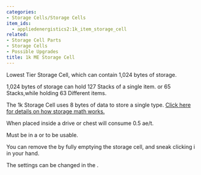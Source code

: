 ```yaml
---
categories:
- Storage Cells/Storage Cells
item_ids:
  - appliedenergistics2:1k_item_storage_cell
related:
- Storage Cell Parts
- Storage Cells
- Possible Upgrades
title: 1k ME Storage Cell
---
```


Lowest Tier Storage Cell, which can contain 1,024 bytes of storage.



1,024 bytes of storage can hold 127 Stacks of a single item. or 65
Stacks,while holding 63 Different items.



The 1k Storage Cell uses 8 bytes of data to store a single type. [Click here
for details on how storage math works.](../../me-storage-math.md)



When placed inside a drive or chest will consume 0.5 ae/t.



Must be in a <ItemLink id="appliedenergistics2:drive"/> or <ItemLink
id="appliedenergistics2:chest"/> to be usable.



You can remove the <ItemLink
id="appliedenergistics2:1k_item_cell_component"/> by fully emptying the
storage cell, and sneak clicking i in your hand.



The settings can be changed in the <ItemLink
id="appliedenergistics2:cell_workbench"/>.

<RecipeFor id="appliedenergistics2:1k_item_storage_cell"/>
